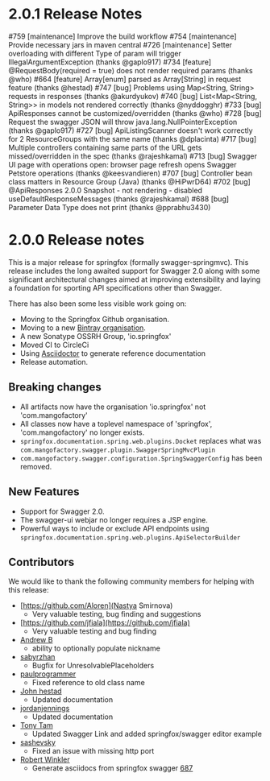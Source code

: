 # 2.0.1 Release Notes
#759 [maintenance] Improve the build workflow 
#754 [maintenance] Provide necessary jars in maven central 
#726 [maintenance] Setter overloading with different Type of param will trigger IllegalArgumentException (thanks  @gaplo917)
#734 [feature] @RequestBody(required = true) does not render required params (thanks @who) 
#664 [feature] Array[enum] parsed as Array[String] in request feature (thanks @hestad)
#747 [bug] Problems using Map<String, String> requests in responses (thanks @akurdyukov)
#740 [bug] List<Map<String, String>> in models not rendered correctly (thanks @nyddogghr)
#733 [bug] ApiResponses cannot be customized/overridden (thanks @who) 
#728 [bug] Request the swagger JSON will throw java.lang.NullPointerException (thanks @gaplo917)
#727 [bug] ApiListingScanner doesn't work correctly for 2 ResourceGroups with the same name (thanks @dplacinta)
#717 [bug] Multiple controllers containing same parts of the URL gets missed/overridden in the spec (thanks @rajeshkamal)
#713 [bug] Swagger UI page with operations open: browser page refresh opens Swagger Petstore operations (thanks  @keesvandieren)
#707 [bug] Controller bean class matters in Resource Group (Java) (thanks @HiPwrD64) 
#702 [bug] @ApiResponses 2.0.0 Snapshot - not rendering - disabled useDefaultResponseMessages (thanks @rajeshkamal)
#688 [bug] Parameter Data Type does not print (thanks @pprabhu3430) 

# 2.0.0 Release notes
This is a major release for springfox (formally swagger-springmvc). This release includes the long awaited support for Swagger 2.0 along 
with some significant architectural changes aimed at improving extensibility and laying a foundation for sporting API 
specifications other than Swagger.
 
There has also been some less visible work going on:
- Moving to the Springfox Github organisation.
- Moving to a new [Bintray organisation](https://bintray.com/springfox/).
- A new Sonatype OSSRH Group, 'io.springfox'
- Moved CI to CircleCi
- Using [Asciidoctor](http://asciidoctor.org/) to generate reference documentation
- Release automation.

## Breaking changes
- All artifacts now have the organisation 'io.springfox' not 'com.mangofactory' 
- All classes now have a toplevel namespace of 'springfox', 'com.mangofactory' no longer exists.
- `springfox.documentation.spring.web.plugins.Docket` replaces what was `com.mangofactory.swagger.plugin.SwaggerSpringMvcPlugin`
- `com.mangofactory.swagger.configuration.SpringSwaggerConfig` has been removed.

## New Features
- Support for Swagger 2.0.
- The swagger-ui webjar no longer requires a JSP engine.
- Powerful ways to include or exclude API endpoints using `springfox.documentation.spring.web.plugins.ApiSelectorBuilder` 

## Contributors
We would like to thank the following community members for helping with this release:
- [https://github.com/Aloren](Nastya Smirnova)
    -  Very valuable testing, bug finding and suggestions 
- [https://github.com/jfiala](https://github.com/jfiala)
    - Very valuable testing and bug finding 
- [Andrew B](https://github.com/who)
    - ability to optionally populate nickname
- [sabyrzhan](https://github.com/sabyrzhan)
    - Bugfix for UnresolvablePlaceholders
- [paulprogrammer](https://github.com/paulprogrammer)
    - Fixed reference to old class name
- [John hestad](https://github.com/hestad)
    - Updated documentation
- [jordanjennings](https://github.com/jordanjennings)
    - Updated documentation
- [Tony Tam](https://github.com/fehguy)
    - Updated Swagger Link and added springfox/swagger editor example
- [sashevsky](https://github.com/sashevsky)
    - Fixed an issue with missing http port
- [Robert Winkler](https://github.com/RobWin)
   - Generate asciidocs from springfox swagger [687](https://github.com/springfox/springfox/pull/687)